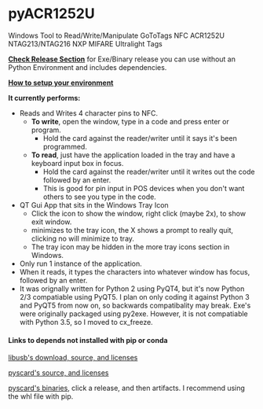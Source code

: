 # pyACR1252U
Windows Tool to Read/Write/Manipulate GoToTags NFC ACR1252U NTAG213/NTAG216 NXP MIFARE Ultralight Tags

**[Check Release Section](https://github.com/AppliedEllipsis/pyACR1252U/releases)** for Exe/Binary release you can use without an Python Environment and includes dependencies.

**[How to setup your environment](how%20to%20setup%20your%20environment.md)** 


**It currently performs:**
* Reads and Writes 4 character pins to NFC.
  * **To write**, open the window, type in a code and press enter or program.
    * Hold the card against the reader/writer until it says it's been programmed.
  * **To read**, just have the application loaded in the tray and have a keyboard input box in focus.
    * Hold the card against the reader/writer until it writes out the code followed by an enter.
    * This is good for pin input in POS devices when you don't want others to see you type in the code.
* QT Gui App that sits in the Windows Tray Icon
  * Click the icon to show the window, right click (maybe 2x), to show exit window.
  * minimizes to the tray icon, the X shows a prompt to really quit, clicking no will minimize to tray.
  * The tray icon may be hidden in the more tray icons section in Windows.
* Only run 1 instance of the application.
* When it reads, it types the characters into whatever window has focus, followed by an enter.
* It was orignally written for Python 2 using PyQT4, but it's now Python 2/3 compatiable using PyQT5. I plan on only coding it against Python 3 and PyQT5 from now on, so backwards compatibality may break.  Exe's were originally packaged using py2exe. However, it is not compatiable with Python 3.5, so I moved to cx_freeze.



#### Links to depends not installed with pip or conda
[libusb's download, source, and licenses](http://libusb.info/)

[pyscard's source, and licenses](https://pyscard.sourceforge.io/)

[pyscard's binaries](https://ci.appveyor.com/project/LudovicRousseau/pyscard), click a release, and then artifacts. I recommend using the whl file with pip.


